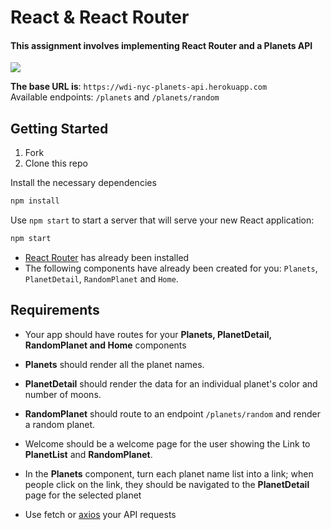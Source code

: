 # React & React Router

#### This assignment involves implementing React Router and a Planets API

![](https://media.giphy.com/media/RLV26ucdod4ek/giphy.gif)

**The base URL is**: `https://wdi-nyc-planets-api.herokuapp.com`  
Available endpoints: `/planets` and `/planets/random`

## Getting Started
1. Fork
1. Clone this repo

Install the necessary dependencies

```sh
npm install
```

Use `npm start` to start a server that will serve your new React application:

```bash
npm start
```

- [React Router](https://www.npmjs.com/package/react-router-dom) has already been installed
- The following components have already been created for you: `Planets`, `PlanetDetail`, `RandomPlanet` and `Home`.

## Requirements
- Your app should have routes for your **Planets, PlanetDetail, RandomPlanet and Home** components
- **Planets** should render all the planet names.
- **PlanetDetail** should render the data for an individual planet's color and number of moons.
- **RandomPlanet** should route to an endpoint `/planets/random` and render a random planet.
- Welcome should be a welcome page for the user showing the Link to **PlanetList** and **RandomPlanet**.

- In the **Planets** component, turn each planet name list into a link; when people click on the link, they should be navigated to the **PlanetDetail** page for the selected planet
- Use fetch or [axios](https://github.com/axios/axios) your API requests
